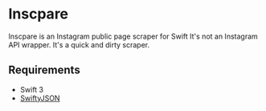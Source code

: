 # Inscpare
Inscpare is an Instagram public page scraper for Swift
It's not an Instagram API wrapper. It's a quick and dirty scraper.

## Requirements
- Swift 3
- [SwiftyJSON](https://github.com/SwiftyJSON/SwiftyJSON)